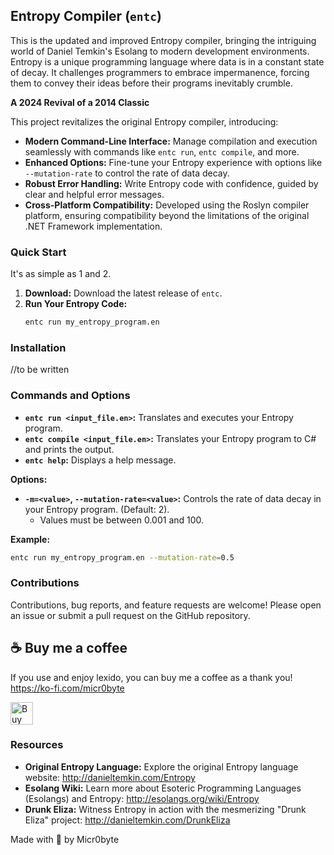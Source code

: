 ## Entropy Compiler (`entc`)

This is the updated and improved Entropy compiler, bringing the intriguing world of Daniel Temkin's Esolang to modern development environments. Entropy is a unique programming language where data is in a constant state of decay. It challenges programmers to embrace impermanence, forcing them to convey their ideas before their programs inevitably crumble. 

**A 2024 Revival of a 2014 Classic**

This project revitalizes the original Entropy compiler, introducing:

- **Modern Command-Line Interface:**  Manage compilation and execution seamlessly with commands like `entc run`, `entc compile`, and more.
- **Enhanced Options:** Fine-tune your Entropy experience with options like `--mutation-rate` to control the rate of data decay.
- **Robust Error Handling:**  Write Entropy code with confidence, guided by clear and helpful error messages.
- **Cross-Platform Compatibility:** Developed using the Roslyn compiler platform, ensuring compatibility beyond the limitations of the original .NET Framework implementation.

### Quick Start

It's as simple as 1 and 2.

1. **Download:** Download the latest release of `entc`. 
2. **Run Your Entropy Code:**
    ```bash
    entc run my_entropy_program.en
    ```

### Installation

//to be written

### Commands and Options

- **`entc run <input_file.en>`:** Translates and executes your Entropy program.
- **`entc compile <input_file.en>`:**  Translates your Entropy program to C# and prints the output. 
- **`entc help`:** Displays a help message.

**Options:**

- **`-m=<value>`, `--mutation-rate=<value>`:** Controls the rate of data decay in your Entropy program. (Default: 2).
   - Values must be between 0.001 and 100.

**Example:**

```bash
entc run my_entropy_program.en --mutation-rate=0.5
```

### Contributions

Contributions, bug reports, and feature requests are welcome! Please open an issue or submit a pull request on the GitHub repository. 

## ☕ Buy me a coffee
If you use and enjoy lexido, you can buy me a coffee as a thank you!
https://ko-fi.com/micr0byte

<a href='https://ko-fi.com/J3J745R96' target='_blank'><img height='36' style='border:0px;height:36px;' src='https://storage.ko-fi.com/cdn/kofi3.png?v=3' border='0' alt='Buy Me a Coffee at ko-fi.com' /></a>

### Resources

- **Original Entropy Language:**  Explore the original Entropy language website: http://danieltemkin.com/Entropy
- **Esolang Wiki:** Learn more about Esoteric Programming Languages (Esolangs) and Entropy: http://esolangs.org/wiki/Entropy
- **Drunk Eliza:** Witness Entropy in action with the mesmerizing "Drunk Eliza" project: http://danieltemkin.com/DrunkEliza

Made with 💚 by Micr0byte